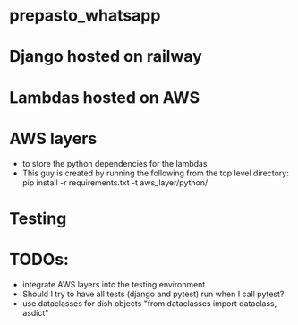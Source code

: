 # prepasto_whatsapp

# Django hosted on railway

# Lambdas hosted on AWS

# AWS layers
- to store the python dependencies for the lambdas
- This guy is created by running the following from the top level directory:
pip install -r requirements.txt -t aws_layer/python/

# Testing

# TODOs:
- integrate AWS layers into the testing environment
- Should I try to have all tests (django and pytest) run when I call pytest?
- use dataclasses for dish objects "from dataclasses import dataclass, asdict"
